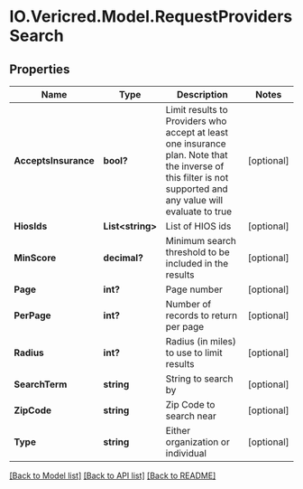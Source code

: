# IO.Vericred.Model.RequestProvidersSearch
## Properties

Name | Type | Description | Notes
------------ | ------------- | ------------- | -------------
**AcceptsInsurance** | **bool?** | Limit results to Providers who accept at least one insurance         plan.  Note that the inverse of this filter is not supported and         any value will evaluate to true | [optional] 
**HiosIds** | **List&lt;string&gt;** | List of HIOS ids | [optional] 
**MinScore** | **decimal?** | Minimum search threshold to be included in the results | [optional] 
**Page** | **int?** | Page number | [optional] 
**PerPage** | **int?** | Number of records to return per page | [optional] 
**Radius** | **int?** | Radius (in miles) to use to limit results | [optional] 
**SearchTerm** | **string** | String to search by | [optional] 
**ZipCode** | **string** | Zip Code to search near | [optional] 
**Type** | **string** | Either organization or individual | [optional] 

[[Back to Model list]](../README.md#documentation-for-models) [[Back to API list]](../README.md#documentation-for-api-endpoints) [[Back to README]](../README.md)

